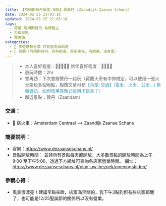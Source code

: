 ```yaml
---
title: 【阿姆斯特丹周圍-景點】風車村 (Zaandijk Zaanse Schans)
date: 2024-02-25 21:03:18
updated: 2024-02-25 21:03:18
tags:
  - 荷蘭-阿姆斯特丹.烏特勒支
  - 免費景點    
  - 會再訪    
categories: 
  - 🌴 旅遊體驗分享-目前皆為自助遊
  - 🥥 荷蘭（阿姆斯特丹、烏特勒支、馬斯垂克、海爾倫、法肯堡）
---
```

>+ 本人喜好程度：🌝🌝🌝🌝🌛 旅伴喜好程度：🌝🌝🌝🌝
>+ 遊玩時間：2hr
>+ 會再訪：下次會跟贊丹一起玩（荷蘭火車有中停規定，可以使用一張火車票玩多個地點，相關文章可參<font color=#4599B6>【荷蘭-交通】(電車、火車、公車...) 票價資訊、如何使用感應式信用卡搭乘？）</font>
>+ 鄰近景點：贊丹（Zaandam）
<!-- more -->

### 交通：
+ 🚄 搭火車：Amsterdam Centraal --> Zaandijk Zaanse Schans

### 簡要説明：
+ 官網：https://www.dezaanseschans.nl/
+ 景點開放時間：
並非所有景點每天都開放，大多數景點的開放時間為上午9:00 至下午5:00，透過下方網址可查詢各店家營業時間。
網址：https://www.dezaanseschans.nl/plan-uw-bezoek/openingstijden/
 

### 參觀心得： 
+ 風景很漂亮！建議早點來歐，店家滿早關的，我下午3點到但有些店家都關了，也可能是12/25聖誕節的關係所以沒有營業。

